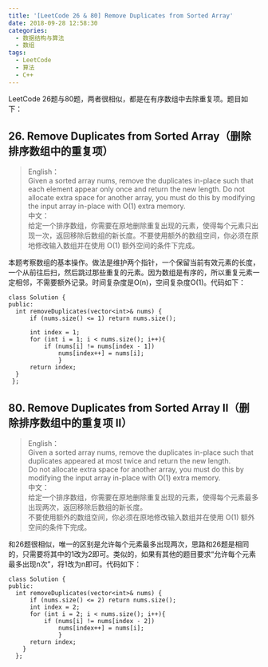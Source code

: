```yaml
---
title: '[LeetCode 26 & 80] Remove Duplicates from Sorted Array'
date: 2018-09-28 12:58:30
categories: 
  - 数据结构与算法
  - 数组
tags:
  - LeetCode
  - 算法
  - C++
---
```


LeetCode 26题与80题，两者很相似，都是在有序数组中去除重复项。题目如下：
<!-- more --> 
## 26. Remove Duplicates from Sorted Array（删除排序数组中的重复项） ##

> English：  
Given a sorted array nums, remove the duplicates in-place such that each element appear only once and return the new length.
Do not allocate extra space for another array, you must do this by modifying the input array in-place with O(1) extra memory.  
中文：  
给定一个排序数组，你需要在原地删除重复出现的元素，使得每个元素只出现一次，返回移除后数组的新长度。不要使用额外的数组空间，你必须在原地修改输入数组并在使用 O(1) 额外空间的条件下完成。

本题考察数组的基本操作。做法是维护两个指针，一个保留当前有效元素的长度，一个从前往后扫，然后跳过那些重复的元素。因为数组是有序的，所以重复元素一定相邻，不需要额外记录。时间复杂度是O(n)，空间复杂度O(1)。代码如下：

    class Solution {
    public:
      int removeDuplicates(vector<int>& nums) {
          if (nums.size() <= 1) return nums.size();
          
          int index = 1;
          for (int i = 1; i < nums.size(); i++){
              if (nums[i] != nums[index - 1])
                  nums[index++] = nums[i];
                  }
          return index;
      }
     };
     
## 80. Remove Duplicates from Sorted Array II（删除排序数组中的重复项 II） ##

> English：  
Given a sorted array nums, remove the duplicates in-place such that duplicates appeared at most twice and return the new length.  
Do not allocate extra space for another array, you must do this by modifying the input array in-place with O(1) extra memory.  
中文：  
给定一个排序数组，你需要在原地删除重复出现的元素，使得每个元素最多出现两次，返回移除后数组的新长度。  
不要使用额外的数组空间，你必须在原地修改输入数组并在使用 O(1) 额外空间的条件下完成。

和26题很相似，唯一的区别是允许每个元素最多出现两次，思路和26题是相同的，只需要将其中的1改为2即可。类似的，如果有其他的题目要求“允许每个元素最多出现n次”，将1改为n即可。代码如下：  

    class Solution {
    public:
      int removeDuplicates(vector<int>& nums) {
          if (nums.size() <= 2) return nums.size();
          int index = 2;
          for (int i = 2; i < nums.size(); i++){
              if (nums[i] != nums[index - 2])
                  nums[index++] = nums[i];
                  }
          return index;
        }
      };






















